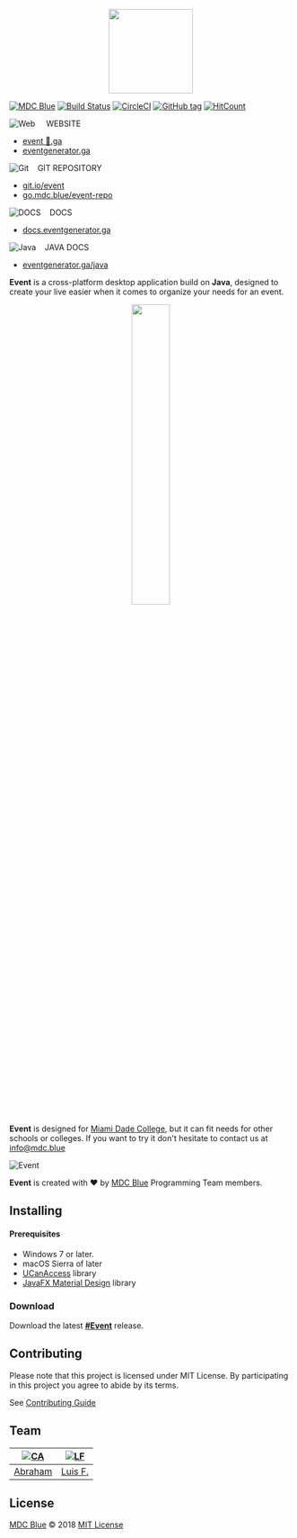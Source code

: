 <p align="center">
  <img src="https://eventgenerator.ga/assets/images/logo.png" width="150px">
</p>

[![MDC Blue](https://mdc.blue/badge.svg)](https://github.com/mdcblue)
[![Build Status](https://img.shields.io/travis/MDCblue/event.svg?logo=travis)](https://travis-ci.org/MDCblue/event)
[![CircleCI](https://circleci.com/gh/MDCblue/event.svg?style=svg&circle-token=9e0b94449621dc7622993c997eca7dd8b9a03aba)](https://circleci.com/gh/MDCblue/event)
[![GitHub tag](https://img.shields.io/github/tag/mdcblue/event.svg?style=flat-square)](https://github.com/MDCblue/event/releases/latest)
[![HitCount](http://hits.dwyl.io/mdcblue/event.svg)](http://hits.dwyl.io/mdcblue/event)


![Web](https://png.icons8.com/ios/16/000000/geography-filled.png) &nbsp; &nbsp; WEBSITE
- [event 🚀.ga](http://event🚀.ga)
- [eventgenerator.ga](https://eventgenerator.ga)

![Git](https://png.icons8.com/color/22/000000/git.png) &nbsp;&nbsp; GIT REPOSITORY

- [git.io/event](https://git.io/event)
- [go.mdc.blue/event-repo](https://go.mdc.blue/event-repo)

![DOCS](https://png.icons8.com/color/22/000000/new-document.png) &nbsp;&nbsp; DOCS

- [docs.eventgenerator.ga](https://docs.eventgenerator.ga)

![Java](https://png.icons8.com/color/22/000000/java-coffee-cup-logo.png) &nbsp;&nbsp; JAVA DOCS

- [eventgenerator.ga/java](https://eventgenerator.ga/java)

**Event** is a cross-platform desktop application build on **Java**, designed to create your live easier when it comes to organize your needs for an event.

<p align="center"><img src="https://cdn.shpe.ga/miami-dade-college.png" width="37%"></p>

**Event** is designed for [Miami Dade College](http://mdc.edu), but it can fit needs for other schools or colleges. If you want to try it don't hesitate to contact us at [info@mdc.blue](mailto:info@mdc.blue)

![Event](https://eventgenerator.ga/assets/images/desktop.png)

**Event** is created with ❤️ by [MDC Blue](https://mdc.blue) Programming Team members.

## Installing

#### Prerequisites

* Windows 7 or later.
* macOS Sierra of later
* [UCanAccess](http://ucanaccess.sourceforge.net/site.html) library
* [JavaFX Material Design](http://www.jfoenix.com/) library

### Download

Download the latest [**\#Event**](https://eventgenerator.ga/#download-section) release.

## Contributing

Please note that this project is licensed under MIT License. By participating in this project you agree to abide by its terms.

See [Contributing Guide](https://github.com/MDCblue/event/blob/master/.github/contribution-guidelines.md)

## Team

|[![CA][abranhe-img]][abranhe]|[![LF][lr-img]][lr]|
| --- | --- |
|[Abraham][abranhe]| [Luis F.][lr] |

## License

[MDC Blue](https://github.com/MDCblue) © 2018 [MIT License](https://github.com/MDCblue/event/blob/master/license)


<!------------- Links --------------->

[abranhe-img]: https://avatars3.githubusercontent.com/u/21347264?s=50
[abranhe]: https://github.com/abranhe
[lr-img]: https://avatars3.githubusercontent.com/u/34631500?s=50
[lr]: https://github.com/LuisRobaina
